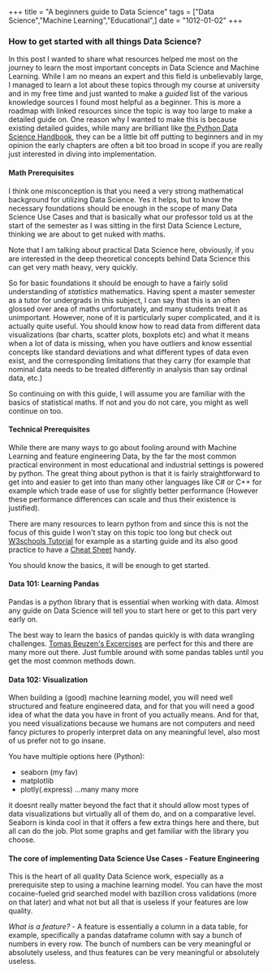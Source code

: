 +++
title = "A beginners guide to Data Science"
tags = ["Data Science","Machine Learning","Educational",]
date = "1012-01-02"
+++

### How to get started with all things Data Science?

In this post I wanted to share what resources helped me most on the journey to learn the most important concepts in Data Science and Machine Learning. While I am no means an expert and this field is unbelievably large, I managed to learn a lot about these topics through my course at university and in my free time and just wanted to make a *guided* list of the various knowledge sources I found most helpful as a beginner. This is more a roadmap with linked resources since the topic is way too large to make a detailed guide on. One reason why I wanted to make this is because existing detailed guides, while many are brilliant like [the Python Data Science Handbook](https://jakevdp.github.io/PythonDataScienceHandbook/), they can be a little bit off putting to beginners and in my opinion the early chapters are often a bit too broad in scope if you are really just interested in diving into implementation.

#### Math Prerequisites

I think one misconception is that you need a very strong mathematical background for utilizing Data Science. Yes it helps, but to know the necessary foundations should be enough in the scope of many Data Science Use Cases and that is basically what our professor told us at the start of the semester as I was sitting in the first Data Science Lecture, thinking we are about to get nuked with maths.

Note that I am talking about practical Data Science here, obviously, if you are interested in the deep theoretical concepts behind Data Science this can get very math heavy, very quickly. 

So for basic foundations it should be enough to have a fairly solid understanding of *statistics* mathematics. Having spent a master semester as a tutor for undergrads in this subject, I can say that this is an often glossed over area of maths unfortunately, and many students treat it as unimportant. However, none of it is particularly super complicated, and it is actually quite useful. You should know how to read data from different data visualizations (bar charts, scatter plots, boxplots etc) and what it means when a lot of data is missing, when you have outliers and know essential concepts like standard deviations and what different types of data even exist, and the corresponding limitations that they carry (for example that nominal data needs to be treated differently in analysis than say ordinal data, etc.)

So continuing on with this guide, I will assume you are familiar with the basics of statistical maths. If not and you do not care, you might as well continue on too.

#### Technical Prerequisites

While there are many ways to go about fooling around with Machine Learning and feature engineering Data, by the far the most common practical environment in most educational and industrial settings is powered by python. The great thing about python is that it is fairly straightforward to get into and easier to get into than many other languages like C# or C++ for example which trade ease of use for slightly better performance (However these performance differences can scale and thus their existence is justified).

There are many resources to learn python from and since this is not the focus of this guide I won't stay on this topic too long but check out [W3schools Tutorial](https://www.w3schools.com/python/default.asp) for example as a starting guide and its also good practice to have a [Cheat Sheet](https://www.google.com/url?sa=t&source=web&rct=j&opi=89978449&url=https://www.pythoncheatsheet.org/&ved=2ahUKEwiHk-D_jJuIAxXi9AIHHYDHHFMQFnoECAgQAQ&usg=AOvVaw296SC0gjzKe0lbpl7-revS) handy. 

You should know the basics, it will be enough to get started. 

#### Data 101: Learning Pandas 

Pandas is a python library that is essential when working with data. Almost any guide on Data Science will tell you to start here or get to this part very early on.  

The best way to learn the basics of pandas quickly is with data wrangling challenges. [Tomas Beuzen's Excercises](https://www.tomasbeuzen.com/python-programming-for-data-science/practice-exercises/chapter8-wrangling-basics-practice.html) are perfect for this and there are many more out there. Just fumble around with some pandas tables until you get the most common methods down.

#### Data 102: Visualization

When building a (good) machine learning model, you will need well structured and feature engineered data, and for that you will need a good idea of what the data you have in front of you actually means. And for that, you need visualizations because we humans are not computers and need fancy pictures to properly interpret data on any meaningful level, also most of us prefer not to go insane. 

You have multiple options here (Python):
- seaborn (my fav)
- matplotlib
- plotly(.express)
...many many more

it doesnt really matter beyond the fact that it should allow most types of data visualizations but virtually all of them do, and on a comparative level. Seaborn is kinda cool in that it offers a few extra things here and there, but all can do the job. Plot some graphs and get familiar with the library you choose.

#### The core of implementing Data Science Use Cases - Feature Engineering

This is the heart of all quality Data Science work, especially as a prerequisite step to using a machine learning model. You can have the most cocaine-fueled grid searched model with bazillion cross validations (more on that later) and what not but all that is useless if your features are low quality.

*What is a feature?* - A feature is essentially a column in a data table,  for example, specifically a pandas dataframe column with say a bunch of numbers in every row. The bunch of numbers can be very meaningful or absolutely useless, and thus features can be very meaningful or absolutely useless.




